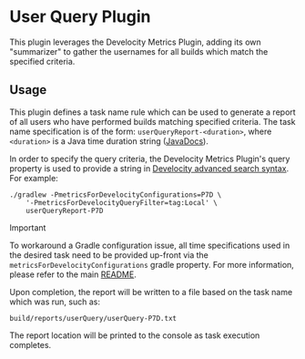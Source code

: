 # User Query Plugin

This plugin leverages the Develocity Metrics Plugin, adding its own "summarizer" to gather the
usernames for all builds which match the specified criteria.

## Usage

This plugin defines a task name rule which can be used to generate a report of all
users who have performed builds matching specified criteria.  The task name specification
is of the form: `userQueryReport-<duration>`, where `<duration>` is a Java time duration
string ([JavaDocs](https://docs.oracle.com/en/java/javase/11/docs/api/java.base/java/time/Duration.html)).

In order to specify the query criteria, the Develocity Metrics Plugin's query property is
used to provide a string in
[Develocity advanced search syntax](https://docs.gradle.com/enterprise/api-manual/#advanced_search_syntax).
For example: 

```shell
./gradlew -PmetricsForDevelocityConfigurations=P7D \
    '-PmetricsForDevelocityQueryFilter=tag:Local' \
    userQueryReport-P7D
```

> [!IMPORTANT]
> To workaround a Gradle configuration issue, all time specifications used in the desired task need
> to be provided up-front via the `metricsForDevelocityConfigurations` gradle property.  For more
> information, please refer to the main [README](../../../../../../../../../README.md).

Upon completion, the report will be written to a file based on the task name which was run,
such as:
```shell
build/reports/userQuery/userQuery-P7D.txt
```
The report location will be printed to the console as task execution completes.